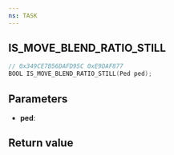 ```yaml
---
ns: TASK
---
```

## IS_MOVE_BLEND_RATIO_STILL

```c
// 0x349CE7B56DAFD95C 0xE9DAF877
BOOL IS_MOVE_BLEND_RATIO_STILL(Ped ped);
```


## Parameters
* **ped**: 

## Return value

